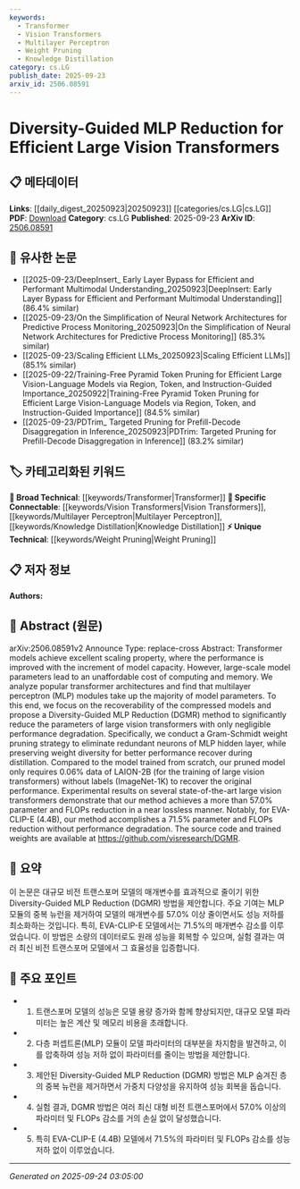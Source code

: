 ```yaml
---
keywords:
  - Transformer
  - Vision Transformers
  - Multilayer Perceptron
  - Weight Pruning
  - Knowledge Distillation
category: cs.LG
publish_date: 2025-09-23
arxiv_id: 2506.08591
---
```


<!-- KEYWORD_LINKING_METADATA:
{
  "processed_timestamp": "2025-09-24T03:05:00.017932",
  "vocabulary_version": "1.0",
  "selected_keywords": [
    "Transformer",
    "Vision Transformers",
    "Multilayer Perceptron",
    "Weight Pruning",
    "Knowledge Distillation"
  ],
  "rejected_keywords": [],
  "similarity_scores": {
    "Transformer": 0.85,
    "Vision Transformers": 0.88,
    "Multilayer Perceptron": 0.82,
    "Weight Pruning": 0.79,
    "Knowledge Distillation": 0.8
  },
  "extraction_method": "AI_prompt_based",
  "budget_applied": true,
  "candidates_json": {
    "candidates": [
      {
        "surface": "Transformer",
        "canonical": "Transformer",
        "aliases": [
          "Transformers"
        ],
        "category": "broad_technical",
        "rationale": "Transformers are central to the paper's focus on model reduction, linking to a broad range of related research.",
        "novelty_score": 0.3,
        "connectivity_score": 0.95,
        "specificity_score": 0.5,
        "link_intent_score": 0.85
      },
      {
        "surface": "Vision Transformers",
        "canonical": "Vision Transformers",
        "aliases": [
          "ViT"
        ],
        "category": "specific_connectable",
        "rationale": "Vision Transformers are a specific application of Transformers, relevant for connecting to computer vision research.",
        "novelty_score": 0.7,
        "connectivity_score": 0.8,
        "specificity_score": 0.85,
        "link_intent_score": 0.88
      },
      {
        "surface": "Multilayer Perceptron",
        "canonical": "Multilayer Perceptron",
        "aliases": [
          "MLP"
        ],
        "category": "specific_connectable",
        "rationale": "MLPs are a key component in the model architecture discussed, facilitating connections to neural network research.",
        "novelty_score": 0.55,
        "connectivity_score": 0.75,
        "specificity_score": 0.8,
        "link_intent_score": 0.82
      },
      {
        "surface": "Weight Pruning",
        "canonical": "Weight Pruning",
        "aliases": [
          "Pruning"
        ],
        "category": "unique_technical",
        "rationale": "Weight pruning is a unique technique highlighted in the paper for reducing model parameters.",
        "novelty_score": 0.65,
        "connectivity_score": 0.7,
        "specificity_score": 0.78,
        "link_intent_score": 0.79
      },
      {
        "surface": "Distillation",
        "canonical": "Knowledge Distillation",
        "aliases": [
          "Model Distillation"
        ],
        "category": "specific_connectable",
        "rationale": "Knowledge distillation is crucial for model recovery, linking to efficient training methods.",
        "novelty_score": 0.6,
        "connectivity_score": 0.78,
        "specificity_score": 0.75,
        "link_intent_score": 0.8
      }
    ],
    "ban_list_suggestions": [
      "method",
      "performance",
      "experiment"
    ]
  },
  "decisions": [
    {
      "candidate_surface": "Transformer",
      "resolved_canonical": "Transformer",
      "decision": "linked",
      "scores": {
        "novelty": 0.3,
        "connectivity": 0.95,
        "specificity": 0.5,
        "link_intent": 0.85
      }
    },
    {
      "candidate_surface": "Vision Transformers",
      "resolved_canonical": "Vision Transformers",
      "decision": "linked",
      "scores": {
        "novelty": 0.7,
        "connectivity": 0.8,
        "specificity": 0.85,
        "link_intent": 0.88
      }
    },
    {
      "candidate_surface": "Multilayer Perceptron",
      "resolved_canonical": "Multilayer Perceptron",
      "decision": "linked",
      "scores": {
        "novelty": 0.55,
        "connectivity": 0.75,
        "specificity": 0.8,
        "link_intent": 0.82
      }
    },
    {
      "candidate_surface": "Weight Pruning",
      "resolved_canonical": "Weight Pruning",
      "decision": "linked",
      "scores": {
        "novelty": 0.65,
        "connectivity": 0.7,
        "specificity": 0.78,
        "link_intent": 0.79
      }
    },
    {
      "candidate_surface": "Distillation",
      "resolved_canonical": "Knowledge Distillation",
      "decision": "linked",
      "scores": {
        "novelty": 0.6,
        "connectivity": 0.78,
        "specificity": 0.75,
        "link_intent": 0.8
      }
    }
  ]
}
-->

# Diversity-Guided MLP Reduction for Efficient Large Vision Transformers

## 📋 메타데이터

**Links**: [[daily_digest_20250923|20250923]] [[categories/cs.LG|cs.LG]]
**PDF**: [Download](https://arxiv.org/pdf/2506.08591.pdf)
**Category**: cs.LG
**Published**: 2025-09-23
**ArXiv ID**: [2506.08591](https://arxiv.org/abs/2506.08591)

## 🔗 유사한 논문
- [[2025-09-23/DeepInsert_ Early Layer Bypass for Efficient and Performant Multimodal Understanding_20250923|DeepInsert: Early Layer Bypass for Efficient and Performant Multimodal Understanding]] (86.4% similar)
- [[2025-09-23/On the Simplification of Neural Network Architectures for Predictive Process Monitoring_20250923|On the Simplification of Neural Network Architectures for Predictive Process Monitoring]] (85.3% similar)
- [[2025-09-23/Scaling Efficient LLMs_20250923|Scaling Efficient LLMs]] (85.1% similar)
- [[2025-09-22/Training-Free Pyramid Token Pruning for Efficient Large Vision-Language Models via Region, Token, and Instruction-Guided Importance_20250922|Training-Free Pyramid Token Pruning for Efficient Large Vision-Language Models via Region, Token, and Instruction-Guided Importance]] (84.5% similar)
- [[2025-09-23/PDTrim_ Targeted Pruning for Prefill-Decode Disaggregation in Inference_20250923|PDTrim: Targeted Pruning for Prefill-Decode Disaggregation in Inference]] (83.2% similar)

## 🏷️ 카테고리화된 키워드
**🧠 Broad Technical**: [[keywords/Transformer|Transformer]]
**🔗 Specific Connectable**: [[keywords/Vision Transformers|Vision Transformers]], [[keywords/Multilayer Perceptron|Multilayer Perceptron]], [[keywords/Knowledge Distillation|Knowledge Distillation]]
**⚡ Unique Technical**: [[keywords/Weight Pruning|Weight Pruning]]

## 📋 저자 정보

**Authors:** 

## 📄 Abstract (원문)

arXiv:2506.08591v2 Announce Type: replace-cross 
Abstract: Transformer models achieve excellent scaling property, where the performance is improved with the increment of model capacity. However, large-scale model parameters lead to an unaffordable cost of computing and memory. We analyze popular transformer architectures and find that multilayer perceptron (MLP) modules take up the majority of model parameters. To this end, we focus on the recoverability of the compressed models and propose a Diversity-Guided MLP Reduction (DGMR) method to significantly reduce the parameters of large vision transformers with only negligible performance degradation. Specifically, we conduct a Gram-Schmidt weight pruning strategy to eliminate redundant neurons of MLP hidden layer, while preserving weight diversity for better performance recover during distillation. Compared to the model trained from scratch, our pruned model only requires 0.06\% data of LAION-2B (for the training of large vision transformers) without labels (ImageNet-1K) to recover the original performance. Experimental results on several state-of-the-art large vision transformers demonstrate that our method achieves a more than 57.0\% parameter and FLOPs reduction in a near lossless manner. Notably, for EVA-CLIP-E (4.4B), our method accomplishes a 71.5\% parameter and FLOPs reduction without performance degradation. The source code and trained weights are available at https://github.com/visresearch/DGMR.

## 📝 요약

이 논문은 대규모 비전 트랜스포머 모델의 매개변수를 효과적으로 줄이기 위한 Diversity-Guided MLP Reduction (DGMR) 방법을 제안합니다. 주요 기여는 MLP 모듈의 중복 뉴런을 제거하여 모델의 매개변수를 57.0% 이상 줄이면서도 성능 저하를 최소화하는 것입니다. 특히, EVA-CLIP-E 모델에서는 71.5%의 매개변수 감소를 이루었습니다. 이 방법은 소량의 데이터로도 원래 성능을 회복할 수 있으며, 실험 결과는 여러 최신 비전 트랜스포머 모델에서 그 효율성을 입증합니다.

## 🎯 주요 포인트

- 1. 트랜스포머 모델의 성능은 모델 용량 증가와 함께 향상되지만, 대규모 모델 파라미터는 높은 계산 및 메모리 비용을 초래합니다.
- 2. 다층 퍼셉트론(MLP) 모듈이 모델 파라미터의 대부분을 차지함을 발견하고, 이를 압축하여 성능 저하 없이 파라미터를 줄이는 방법을 제안합니다.
- 3. 제안된 Diversity-Guided MLP Reduction (DGMR) 방법은 MLP 숨겨진 층의 중복 뉴런을 제거하면서 가중치 다양성을 유지하여 성능 회복을 돕습니다.
- 4. 실험 결과, DGMR 방법은 여러 최신 대형 비전 트랜스포머에서 57.0% 이상의 파라미터 및 FLOPs 감소를 거의 손실 없이 달성했습니다.
- 5. 특히 EVA-CLIP-E (4.4B) 모델에서 71.5%의 파라미터 및 FLOPs 감소를 성능 저하 없이 이루었습니다.


---

*Generated on 2025-09-24 03:05:00*